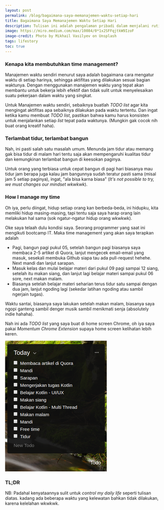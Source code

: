 ```yaml
---
layout: post
permalink: /blog/bagaimana-saya-memanajemen-waktu-setiap-hari
title: Bagaimana Saya Memanajemen Waktu Setiap Hari
description: Tulisan ini adalah pengalaman pribadi dalam menjalani rutinitas
image: https://miro.medium.com/max/10084/0*1x2SFFqjtkW9IzoF
image-credit: Photo by Mikhail Vasilyev on Unsplash
tags: lifestory
toc: true
---
```


### Kenapa kita membutuhkan time management?

Manajemen waktu sendiri menurut saya adalah bagaimana cara mengatur waktu di setiap harinya, sehingga aktifitas yang dilakukan sesuai bagian waktunya. Dengan menggunakan manajemen waktu yang tepat akan membantu untuk bekerja lebih efektif dan tidak sulit untuk menyelesaikan suatu pekerjaan dalam waktu yang singkat.

Untuk Manajemen waktu sendiri, sebaiknya buatlah *TODO list* agar kita mengingat aktifitas apa sebaiknya dilakukan pada waktu tertentu. Dan ingat ketika kamu membuat *TODO list*, pastikan bahwa kamu harus konsisten untuk menjalankan setiap *list* tepat pada waktunya. (Mungkin gak cocok nih buat orang kreatif haha).

### Terlambat tidur, terlambat bangun

Nah, ini pasti salah satu masalah umum. Menunda jam tidur atau memang gak bisa tidur di malam hari tentu saja akan mempengaruhi kualitas tidur dan kemungkinan terlambat bangun di keesokan paginya.

Untuk orang yang terbiasa untuk cepat bangun di pagi hari biasanya mau tidur jam berapa juga kalau jam bangunnya sudah teratur pasti sama (misal jam 5 setiap paginya), ingat, "ala bisa karna biasa" (*It's not possible to try, we must changes our mindset wkwkwk*).

### How I manage my time

Oh iya, perlu diingat, hidup setiap orang kan berbeda-beda, ini hidupku, kita memliki hidup masing-masing, tapi tentu saja saya harap orang lain melakukan hal sama (sok ngatur-ngatur hidup orang wkwkwk).

Oke saya telaah dulu kondisi saya. Seorang programmer yang saat ini mengikuti bootcamp IT. Maka time management yang akan saya terapkan adalah

- Pagi, bangun pagi pukul 05, setelah bangun pagi biasanya saya membaca 2-5 artikel di Quora, lanjut mengecek email-email yang masuk, sesekali membuka Github siapa tau ada pull-request hehehe. Next mandi dan lanjut sarapan.
- Masuk kelas dan mulai belajar materi dari pukul 09 pagi sampai 12 siang, setelah itu makan siang, dan lanjut lagi belajar materi sampai pukul 06 sore, next makan malam.
- Biasanya setelah belajar materi seharian terus tidur satu sampai dengan dua jam, lanjut ngoding lagi (sekedar latihan ngoding atau sambil ngerjain tugas).

Waktu santai, biasanya saya lakukan setelah makan malam, biasanya saya ngopi ganteng sambil denger musik sambil menikmati senja (absolutely indie hahaha).

Nah ini ada *TODO list* yang saya buat di home screen Chrome, oh iya saya pakai *Momentum Chrome Extension* supaya home screen kelihatan lebih keren.

![TODO List](/media/2019-01-22/1-todo-list.png)

### TL;DR

NB: Padahal kenyataannya sulit untuk *control my daily life* seperti tulisan diatas. kadang ada beberapa waktu yang kelewatan bahkan tidak dilakukan, karena kelelahan wkwkwk.
